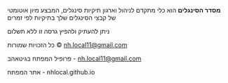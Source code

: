 **מסדר הסינגלים** הוא כלי מתקדם לניהול וארגון תיקיות סינגלים, המבצע מיון אוטומטי של קבצי הסינגלים שלך בתיקיות לפי זמרים

ניתן להעתיק ולהפיץ גרסה זו ללא תשלום

כל הזכויות שמורות © nh.local11@gmail.com

פרופיל המפתח בגיטאהב - nh.local11@gmail.com

אתר המפתח - nhlocal.github.io